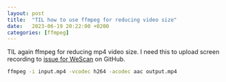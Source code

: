 ```yaml
---
layout: post
title:  "TIL how to use ffmpeg for reducing video size"
date:   2023-06-19 20:22:00 +0200
categories: [ffmpeg]
---
```

TIL again ffmpeg for reducing mp4 video size. I need this to upload screen recording to [issue for WeScan](https://github.com/WeTransfer/WeScan/issues/356) on GitHub.

```bash
ffmpeg -i input.mp4 -vcodec h264 -acodec aac output.mp4
```